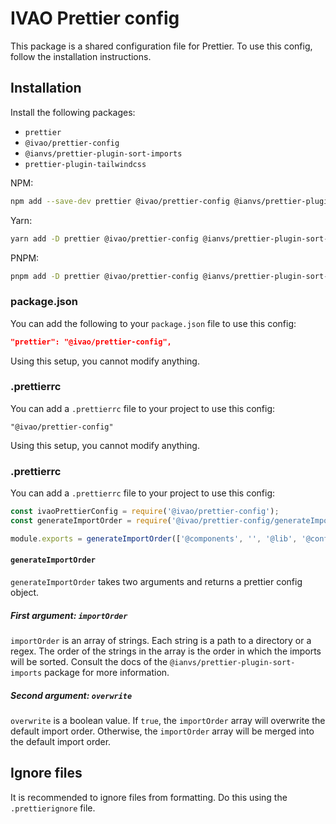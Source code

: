 # IVAO Prettier config

This package is a shared configuration file for Prettier.
To use this config, follow the installation instructions.

## Installation

Install the following packages:

- `prettier`
- `@ivao/prettier-config`
- `@ianvs/prettier-plugin-sort-imports`
- `prettier-plugin-tailwindcss`

NPM:
```sh
npm add --save-dev prettier @ivao/prettier-config @ianvs/prettier-plugin-sort-imports prettier-plugin-tailwindcss
```

Yarn:
```sh
yarn add -D prettier @ivao/prettier-config @ianvs/prettier-plugin-sort-imports prettier-plugin-tailwindcss
```

PNPM:
```sh
pnpm add -D prettier @ivao/prettier-config @ianvs/prettier-plugin-sort-imports prettier-plugin-tailwindcss
```

### package.json

You can add the following to your `package.json` file to use this config:

```json
"prettier": "@ivao/prettier-config",
```

Using this setup, you cannot modify anything.

### .prettierrc

You can add a `.prettierrc` file to your project to use this config:

```
"@ivao/prettier-config"
```

Using this setup, you cannot modify anything.

### .prettierrc

You can add a `.prettierrc` file to your project to use this config:

```js
const ivaoPrettierConfig = require('@ivao/prettier-config');
const generateImportOrder = require('@ivao/prettier-config/generateImportOrder');

module.exports = generateImportOrder(['@components', '', '@lib', '@config']);
```

#### `generateImportOrder`

`generateImportOrder` takes two arguments and returns a prettier config object.

##### First argument: `importOrder`

`importOrder` is an array of strings.
Each string is a path to a directory or a regex.
The order of the strings in the array is the order in which the imports will be sorted.
Consult the docs of the `@ianvs/prettier-plugin-sort-imports` package for more information.

##### Second argument: `overwrite`

`overwrite` is a boolean value.
If `true`, the `importOrder` array will overwrite the default import order.
Otherwise, the `importOrder` array will be merged into the default import order.

## Ignore files

It is recommended to ignore files from formatting. Do this using the `.prettierignore` file.
